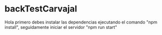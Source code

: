# backTestCarvajal
Hola 
primero debes instalar las dependencias ejecutando el comando  "npm install", 
seguidamente iniciar el servidor "npm run start"

